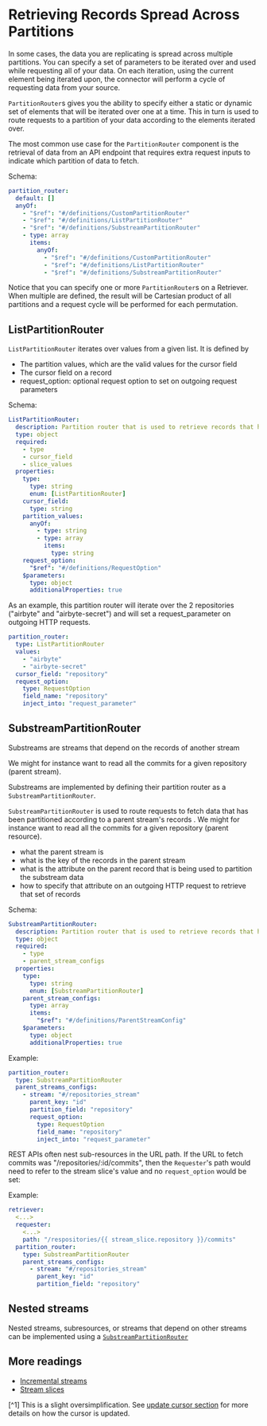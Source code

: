 # Retrieving Records Spread Across Partitions

In some cases, the data you are replicating is spread across multiple partitions. You can specify a set of parameters to be iterated over and used while requesting all of your data. On each iteration, using the current element being iterated upon, the connector will perform a cycle of requesting data from your source.

`PartitionRouter`s gives you the ability to specify either a static or dynamic set of elements that will be iterated over one at a time. This in turn is used to route requests to a partition of your data according to the elements iterated over.

The most common use case for the `PartitionRouter` component is the retrieval of data from an API endpoint that requires extra request inputs to indicate which partition of data to fetch.

Schema:

```yaml
partition_router:
  default: []
  anyOf:
    - "$ref": "#/definitions/CustomPartitionRouter"
    - "$ref": "#/definitions/ListPartitionRouter"
    - "$ref": "#/definitions/SubstreamPartitionRouter"
    - type: array
      items:
        anyOf:
          - "$ref": "#/definitions/CustomPartitionRouter"
          - "$ref": "#/definitions/ListPartitionRouter"
          - "$ref": "#/definitions/SubstreamPartitionRouter"
```

Notice that you can specify one or more `PartitionRouter`s on a Retriever. When multiple are defined, the result will be Cartesian product of all partitions and a request cycle will be performed for each permutation.

## ListPartitionRouter

`ListPartitionRouter` iterates over values from a given list. It is defined by

- The partition values, which are the valid values for the cursor field
- The cursor field on a record
- request_option: optional request option to set on outgoing request parameters

Schema:

```yaml
ListPartitionRouter:
  description: Partition router that is used to retrieve records that have been partitioned according to a list of values
  type: object
  required:
    - type
    - cursor_field
    - slice_values
  properties:
    type:
      type: string
      enum: [ListPartitionRouter]
    cursor_field:
      type: string
    partition_values:
      anyOf:
        - type: string
        - type: array
          items:
            type: string
    request_option:
      "$ref": "#/definitions/RequestOption"
    $parameters:
      type: object
      additionalProperties: true
```

As an example, this partition router will iterate over the 2 repositories ("airbyte" and "airbyte-secret") and will set a request_parameter on outgoing HTTP requests.

```yaml
partition_router:
  type: ListPartitionRouter
  values:
    - "airbyte"
    - "airbyte-secret"
  cursor_field: "repository"
  request_option:
    type: RequestOption
    field_name: "repository"
    inject_into: "request_parameter"
```

## SubstreamPartitionRouter

Substreams are streams that depend on the records of another stream

We might for instance want to read all the commits for a given repository (parent stream).

Substreams are implemented by defining their partition router as a `SubstreamPartitionRouter`.

`SubstreamPartitionRouter` is used to route requests to fetch data that has been partitioned according to a parent stream's records . We might for instance want to read all the commits for a given repository (parent resource).

- what the parent stream is
- what is the key of the records in the parent stream
- what is the attribute on the parent record that is being used to partition the substream data
- how to specify that attribute on an outgoing HTTP request to retrieve that set of records

Schema:

```yaml
SubstreamPartitionRouter:
  description: Partition router that is used to retrieve records that have been partitioned according to records from the specified parent streams
  type: object
  required:
    - type
    - parent_stream_configs
  properties:
    type:
      type: string
      enum: [SubstreamPartitionRouter]
    parent_stream_configs:
      type: array
      items:
        "$ref": "#/definitions/ParentStreamConfig"
    $parameters:
      type: object
      additionalProperties: true
```

Example:

```yaml
partition_router:
  type: SubstreamPartitionRouter
  parent_streams_configs:
    - stream: "#/repositories_stream"
      parent_key: "id"
      partition_field: "repository"
      request_option:
        type: RequestOption
        field_name: "repository"
        inject_into: "request_parameter"
```

REST APIs often nest sub-resources in the URL path.
If the URL to fetch commits was "/repositories/:id/commits", then the `Requester`'s path would need to refer to the stream slice's value and no `request_option` would be set:

Example:

```yaml
retriever:
  <...>
  requester:
    <...>
    path: "/respositories/{{ stream_slice.repository }}/commits"
  partition_router:
    type: SubstreamPartitionRouter
    parent_streams_configs:
      - stream: "#/repositories_stream"
        parent_key: "id"
        partition_field: "repository"
```

## Nested streams

Nested streams, subresources, or streams that depend on other streams can be implemented using a [`SubstreamPartitionRouter`](#SubstreamPartitionRouter)

## More readings

- [Incremental streams](../../cdk-python/incremental-stream.md)
- [Stream slices](../../cdk-python/stream-slices.md)

[^1] This is a slight oversimplification. See [update cursor section](#cursor-update) for more details on how the cursor is updated.
